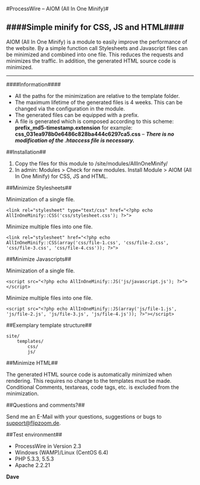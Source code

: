 #ProcessWire – AIOM (All In One Minify)#

####Simple minify for CSS, JS and HTML####
-----------------------------

AIOM (All In One Minify) is a module to easily improve the performance of the website. By a simple function call Stylesheets and Javascript files can be minimized and combined into one file. This reduces the requests and minimizes the traffic. In addition, the generated HTML source code is minimized.

- - - 

####Information####

* All the paths for the minimization are relative to the template folder.
* The maximum lifetime of the generated files is 4 weeks. This can be changed via the configuration in the module.
* The generated files can be equipped with a prefix.
* A file is generated which is composed according to this scheme: **prefix_md5-timestamp.extension** for example: **css_031ea978b0e6486c828ba444c6297ca5.css** – ___There is no modification of the .htaccess file is necessary.___

##Installation##

1. Copy the files for this module to /site/modules/AllInOneMinify/
2. In admin: Modules > Check for new modules. Install Module > AIOM (All In One Minify) for CSS, JS and HTML.

##Minimize Stylesheets##

Minimization of a single file.

```html+php
<link rel="stylesheet" type="text/css" href="<?php echo AllInOneMinify::CSS('css/stylesheet.css'); ?>">
```

Minimize multiple files into one file.

```html+php
<link rel="stylesheet" href="<?php echo AllInOneMinify::CSS(array('css/file-1.css', 'css/file-2.css', 'css/file-3.css', 'css/file-4.css')); ?>">
```

##Minimize Javascripts##

Minimization of a single file.

```html+php
<script src="<?php echo AllInOneMinify::JS('js/javascript.js'); ?>"></script>
```

Minimize multiple files into one file.

```html+php
<script src="<?php echo AllInOneMinify::JS(array('js/file-1.js', 'js/file-2.js', 'js/file-3.js', 'js/file-4.js')); ?>"></script>
```

##Exemplary template structure##

```/
site/
    templates/
        css/
        js/
```

##Minimize HTML##

The generated HTML source code is automatically minimized when rendering. This requires no change to the templates must be made. Conditional Comments, textareas, code tags, etc. is excluded from the minimization.

##Questions and comments?##

Send me an E-Mail with your questions, suggestions or bugs to support@flipzoom.de. 

##Test environment##

* ProcessWire in Version 2.3
* Windows (WAMP)/Linux (CentOS 6.4)
* PHP 5.3.3, 5.5.3
* Apache 2.2.21

__Dave__

